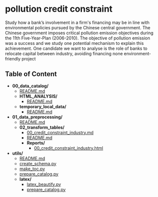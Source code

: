
# pollution credit constraint



Study how a bank’s involvement in a firm's financing may be in line with environmental policies pursued by the Chinese central government. The Chinese government imposes critical pollution emission objectives during the 11th Five-Year-Plan (2006-2010). The objective of pollution emission was a success and we study one potential mechanism to explain this achievement. One candidate we want to analyse is the role of banks to relocate capital between industry, avoiding financing none environment-friendly project

## Table of Content

 - **00_data_catalog/**
   - [README.md](https://github.com/thomaspernet/pollution_credit_constraint/tree/master/00_data_catalog/README.md)
   - **HTML_ANALYSIS/**
     - [README.md](https://github.com/thomaspernet/pollution_credit_constraint/tree/master/00_data_catalog/HTML_ANALYSIS/README.md)
   - **temporary_local_data/**
     - [README.md](https://github.com/thomaspernet/pollution_credit_constraint/tree/master/00_data_catalog/temporary_local_data/README.md)
 - **01_data_preprocessing/**
   - [README.md](https://github.com/thomaspernet/pollution_credit_constraint/tree/master/01_data_preprocessing/README.md)
   - **02_transform_tables/**
     - [00_credit_constraint_industry.md](https://github.com/thomaspernet/pollution_credit_constraint/tree/master/01_data_preprocessing/02_transform_tables/00_credit_constraint_industry.md)
     - [README.md](https://github.com/thomaspernet/pollution_credit_constraint/tree/master/01_data_preprocessing/02_transform_tables/README.md)
     - **Reports/**
       - [00_credit_constraint_industry.html](https://htmlpreview.github.io/?https://github.com/thomaspernet/pollution_credit_constraint/blob/master/01_data_preprocessing/02_transform_tables/Reports/00_credit_constraint_industry.html)
 - **utils/**
   - [README.md](https://github.com/thomaspernet/pollution_credit_constraint/tree/master/utils/README.md)
   - [create_schema.py](https://github.com/thomaspernet/pollution_credit_constraint/tree/master/utils/create_schema.py)
   - [make_toc.py](https://github.com/thomaspernet/pollution_credit_constraint/tree/master/utils/make_toc.py)
   - [prepare_catalog.py](https://github.com/thomaspernet/pollution_credit_constraint/tree/master/utils/prepare_catalog.py)
   - **latex/**
     - [latex_beautify.py](https://github.com/thomaspernet/pollution_credit_constraint/tree/master/utils/latex/latex_beautify.py)
     - [prepare_catalog.py](https://github.com/thomaspernet/pollution_credit_constraint/tree/master/utils/latex/prepare_catalog.py)
